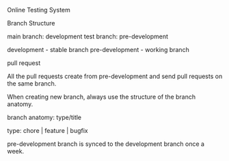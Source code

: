 Online Testing System

Branch Structure 

main branch: development 
test branch: pre-development

development - stable branch pre-development - working branch


pull request 

All the pull requests create from pre-development and send pull requests on the same branch.

When creating new branch, always use the structure of the branch anatomy.

branch anatomy: type/title

type: chore | feature | bugfix

pre-development branch is synced to the development branch once a week.
